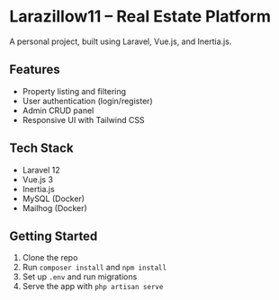 # Larazillow11 – Real Estate Platform

A personal project, built using Laravel, Vue.js, and Inertia.js.

## Features
- Property listing and filtering
- User authentication (login/register)
- Admin CRUD panel
- Responsive UI with Tailwind CSS

## Tech Stack
- Laravel 12
- Vue.js 3
- Inertia.js
- MySQL (Docker)
- Mailhog (Docker)

## Getting Started
1. Clone the repo
2. Run `composer install` and `npm install`
3. Set up `.env` and run migrations
4. Serve the app with `php artisan serve`

